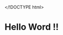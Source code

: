 </!DOCTYPE html>
<html>
<head>
	<meta charset="utf-8">
	<meta name="viewport" content="width=device-width, initial-scale=1">
	<title>First program</title>
	<script>
		alert ("Hello friend !!");
	</script>
</head>
<body>
	<h1>Hello Word !!</h1>
</body>
</html>
